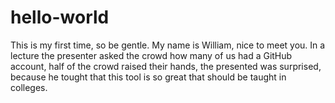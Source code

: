 # hello-world
This is my first time, so be gentle.
My name is William, nice to meet you. In a lecture the presenter asked the crowd how many of us had a GitHub account, half of the crowd raised their hands, the presented was surprised, because he tought that this tool is so great that should be taught in colleges.
